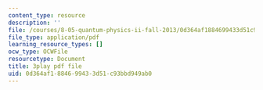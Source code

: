 ```yaml
---
content_type: resource
description: ''
file: /courses/8-05-quantum-physics-ii-fall-2013/0d364af1884699433d51c93bbd949ab0_JjoqYkq4J6k.pdf
file_type: application/pdf
learning_resource_types: []
ocw_type: OCWFile
resourcetype: Document
title: 3play pdf file
uid: 0d364af1-8846-9943-3d51-c93bbd949ab0
---
```

